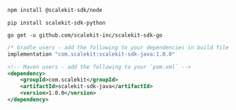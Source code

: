 <CodeWithHeader title="Setup SDK">

<Tabs groupId="tech-stack" queryString>
<TabItem value="nodejs" label="Node.js">

```bash
npm install @scalekit-sdk/node
```

</TabItem>
<TabItem value="py" label="Python">

```shell
pip install scalekit-sdk-python
```

</TabItem>
<TabItem value="golang" label="Go">

```shell
go get -u github.com/scalekit-inc/scalekit-sdk-go
```

</TabItem>
<TabItem value="java" label="Java">

```groovy
/* Gradle users - add the following to your dependencies in build file */
implementation "com.scalekit:scalekit-sdk-java:1.0.0"
```

```xml
<!-- Maven users - add the following to your `pom.xml` -->
<dependency>
    <groupId>com.scalekit</groupId>
    <artifactId>scalekit-sdk-java</artifactId>
    <version>1.0.0</version>
</dependency>
```

</TabItem>
</Tabs>
</CodeWithHeader>
